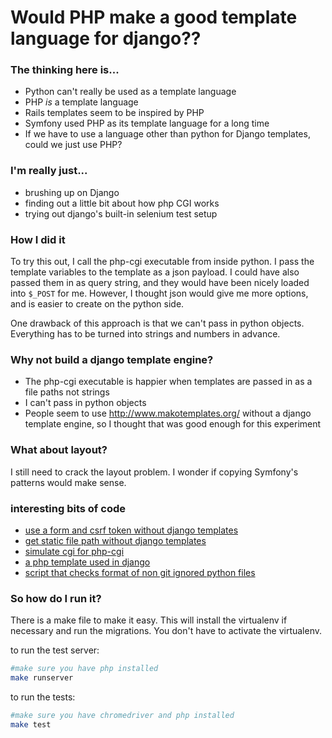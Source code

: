 # Would PHP make a good template language for django??

### The thinking here is...

* Python can't really be used as a template language
* PHP _is_ a template language
* Rails templates seem to be inspired by PHP
* Symfony used PHP as its template language for a long time
* If we have to use a language other than python for Django templates,
could we just use PHP?

### I'm really just...

* brushing up on Django
* finding out a little bit about how php CGI works
* trying out django's built-in selenium test setup

### How I did it

To try this out, I call the php-cgi executable from inside python.  I
pass the template variables to the template as a json payload.  I could
have also passed them in as query string, and they would have been
nicely loaded into `$_POST` for me.  However, I thought json would give
me more options, and is easier to create on the python side.

One drawback of this approach is that we can't pass in python objects.
Everything has to be turned into strings and numbers in advance.

### Why not build a django template engine?

* The php-cgi executable is happier when templates are passed in as a
file paths not strings
* I can't pass in python objects
* People seem to use http://www.makotemplates.org/ without a django
template engine, so I thought that was good enough for this experiment

### What about layout?

I still need to crack the layout problem.
I wonder if copying Symfony's patterns would make sense.

### interesting bits of code

* <a href="comments/views.py">use a form and csrf token without django templates</a>
* <a href="comments/views.py">get static file path without django templates</a>
* <a href="php_template.py">simulate cgi for php-cgi</a>
* <a href="comments/templates/comments/comments.php">a php template used in django</a>
* <a href="pep8.sh">script that checks format of non git ignored python files</a>

### So how do I run it?

There is a make file to make it easy.  This will install the virtualenv
if necessary and run the migrations.  You don't have to activate the
virtualenv.

to run the test server:
````bash
#make sure you have php installed
make runserver
````

to run the tests:
````bash
#make sure you have chromedriver and php installed
make test
````
